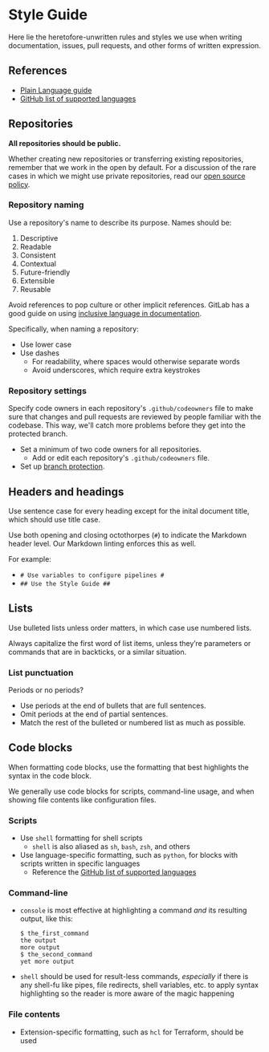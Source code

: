 # Style Guide #

Here lie the heretofore-unwritten rules and styles we use when writing
documentation, issues, pull requests, and other forms of written expression.

## References ##

- [Plain Language guide](https://www.plainlanguage.gov/guidelines/)
- [GitHub list of supported languages](https://github.com/github/linguist/blob/master/lib/linguist/languages.yml)

## Repositories ##

**All repositories should be public.**

Whether creating new repositories or transferring existing repositories,
remember that we work in the open by default. For a discussion of the
rare cases in which we might use private repositories, read our
[open source policy](https://github.com/cisagov/development-guide/tree/develop/open-source-policy).

### Repository naming ###

Use a repository's name to describe its purpose. Names should be:

1. Descriptive
1. Readable
1. Consistent
1. Contextual
1. Future-friendly
1. Extensible
1. Reusable

Avoid references to pop culture or other implicit references. GitLab has a
good guide on using [inclusive language in documentation](https://docs.gitlab.com/ee/development/documentation/styleguide/#inclusive-language).

Specifically, when naming a repository:

- Use lower case
- Use dashes
  - For readability, where spaces would otherwise separate words
  - Avoid underscores, which require extra keystrokes

### Repository settings ###

Specify code owners in each repository's `.github/codeowners` file to make
sure that changes and pull requests are reviewed by people familiar with
the codebase. This way, we'll catch more problems before they get into the
protected branch.

- Set a minimum of two code owners for all repositories.
  - Add or edit each repository's `.github/codeowners` file.
- Set up [branch protection](project_setup/branch-protection.md).

## Headers and headings ##

Use sentence case for every heading except for the inital document title,
which should use title case.

Use both opening and closing octothorpes (`#`) to indicate the Markdown header
level. Our Markdown linting enforces this as well.

For example:

- `# Use variables to configure pipelines #`
- `## Use the Style Guide ##`

## Lists ##

Use bulleted lists unless order matters, in which case use numbered lists.

Always capitalize the first word of list items, unless they’re parameters or
commands that are in backticks, or a similar situation.

### List punctuation ###

Periods or no periods?

- Use periods at the end of bullets that are full sentences.
- Omit periods at the end of partial sentences.
- Match the rest of the bulleted or numbered list as much as possible.

## Code blocks ##

When formatting code blocks, use the formatting that best highlights the
syntax in the code block.

We generally use code blocks for scripts, command-line usage, and when showing
file contents like configuration files.

### Scripts ###

- Use `shell` formatting for shell scripts
  - `shell` is also aliased as `sh`, `bash`, `zsh`, and others
- Use language-specific formatting, such as `python`, for blocks with scripts
written in specific languages
  - Reference the [GitHub list of supported languages](https://github.com/github/linguist/blob/master/lib/linguist/languages.yml)

### Command-line ###

- `console` is most effective at highlighting a command _and_ its resulting
output, like this:

    ```console
    $ the_first_command
    the output
    more output
    $ the_second_command
    yet more output
    ```

- `shell` should be used for result-less commands, _especially_ if
there is any shell-fu like pipes, file redirects, shell variables, etc. to
apply syntax highlighting so the reader is more aware of the magic happening

### File contents ###

- Extension-specific formatting, such as `hcl` for Terraform, should be used
